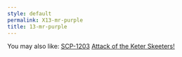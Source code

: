 ```yaml
---
style: default
permalink: X13-mr-purple
title: 13-mr-purple
---
```

You may also like:
[SCP-1203](http://scp-wiki.net/scp-1203)
[Attack of the Keter Skeeters!](http://scp-wiki.net/attack-of-the-keter-skeeters)